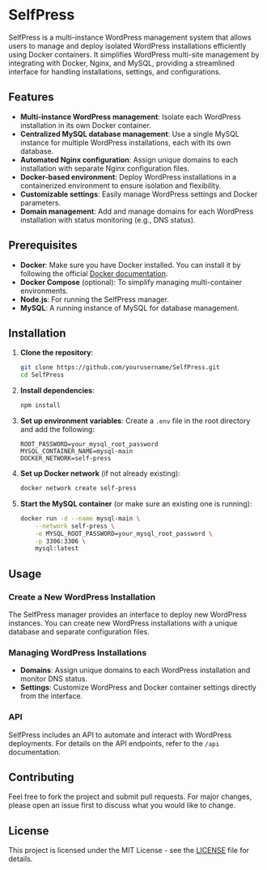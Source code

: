 # SelfPress

SelfPress is a multi-instance WordPress management system that allows users to manage and deploy isolated WordPress installations efficiently using Docker containers. It simplifies WordPress multi-site management by integrating with Docker, Nginx, and MySQL, providing a streamlined interface for handling installations, settings, and configurations.

## Features

- **Multi-instance WordPress management**: Isolate each WordPress installation in its own Docker container.
- **Centralized MySQL database management**: Use a single MySQL instance for multiple WordPress installations, each with its own database.
- **Automated Nginx configuration**: Assign unique domains to each installation with separate Nginx configuration files.
- **Docker-based environment**: Deploy WordPress installations in a containerized environment to ensure isolation and flexibility.
- **Customizable settings**: Easily manage WordPress settings and Docker parameters.
- **Domain management**: Add and manage domains for each WordPress installation with status monitoring (e.g., DNS status).

## Prerequisites

- **Docker**: Make sure you have Docker installed. You can install it by following the official [Docker documentation](https://docs.docker.com/get-docker/).
- **Docker Compose** (optional): To simplify managing multi-container environments.
- **Node.js**: For running the SelfPress manager.
- **MySQL**: A running instance of MySQL for database management.

## Installation

1. **Clone the repository**:
   ```bash
   git clone https://github.com/yourusername/SelfPress.git
   cd SelfPress
   ```

2. **Install dependencies**:
   ```bash
   npm install
   ```

3. **Set up environment variables**: Create a `.env` file in the root directory and add the following:
   ```
   ROOT_PASSWORD=your_mysql_root_password
   MYSQL_CONTAINER_NAME=mysql-main
   DOCKER_NETWORK=self-press
   ```

4. **Set up Docker network** (if not already existing):
   ```bash
   docker network create self-press
   ```

5. **Start the MySQL container** (or make sure an existing one is running):
   ```bash
   docker run -d --name mysql-main \
       --network self-press \
       -e MYSQL_ROOT_PASSWORD=your_mysql_root_password \
       -p 3306:3306 \
       mysql:latest
   ```

## Usage

### Create a New WordPress Installation

The SelfPress manager provides an interface to deploy new WordPress instances. You can create new WordPress installations with a unique database and separate configuration files.

### Managing WordPress Installations

- **Domains**: Assign unique domains to each WordPress installation and monitor DNS status.
- **Settings**: Customize WordPress and Docker container settings directly from the interface.

### API

SelfPress includes an API to automate and interact with WordPress deployments. For details on the API endpoints, refer to the `/api` documentation.

## Contributing

Feel free to fork the project and submit pull requests. For major changes, please open an issue first to discuss what you would like to change.

## License

This project is licensed under the MIT License - see the [LICENSE](LICENSE) file for details.